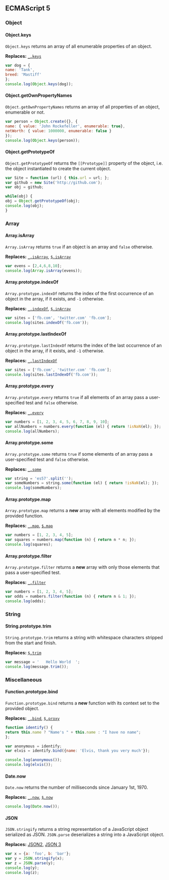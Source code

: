 ## ECMAScript 5

### Object

#### Object.keys

`Object.keys` returns an array of all enumerable properties of an object.

**Replaces:** [`_.keys`](http://underscorejs.org/#keys)

```js
var dog = {
name: 'Tank',
breed: 'Mastiff'
};
console.log(Object.keys(dog));
```

#### Object.getOwnPropertyNames

`Object.getOwnPropertyNames` returns an array of all properties of an object, enumerable or not.

```js
var person = Object.create({}, {
name: { value: 'John Rockefeller', enumerable: true},
netWorth: { value: 1000000, enumerable: false }
});
console.log(Object.keys(person));
```

#### Object.getPrototypeOf

`Object.getPrototypeOf` returns the `[[Prototype]]` property of the object, i.e. the object instantiated to create the current object.

```js
var Site = function (url) { this.url = url; };
var github = new Site('http://github.com');
var obj = github;

while(obj) {
obj = Object.getPrototypeOf(obj);
console.log(obj);
}
```

### Array

#### Array.isArray

`Array.isArray` returns `true` if an object is an array and `false` otherwise.

**Replaces:** [`_.isArray`](http://underscorejs.org/#isArray), [`$.isArray`](http://api.jquery.com/jquery.isarray/)

```js
var evens = [2,4,6,8,10];
console.log(Array.isArray(evens));
```

#### Array.prototype.indexOf

`Array.prototype.indexOf` returns the index of the first occurrence of an object in the array, if it exists, and `-1` otherwise.

**Replaces:** [`_.indexOf`](http://underscorejs.org/#indexOf), [`$.inArray`](http://api.jquery.com/jquery.inarray/)

```js
var sites = ['fb.com', 'twitter.com' 'fb.com'];
console.log(sites.indexOf('fb.com'));
```

#### Array.prototype.lastIndexOf

`Array.prototype.lastIndexOf` returns the index of the last occurrence of an object in the array, if it exists, and `-1` otherwise.

**Replaces:** [`_.lastIndexOf`](http://underscorejs.org/#lastIndexOf)

```js
var sites = ['fb.com', 'twitter.com' 'fb.com'];
console.log(sites.lastIndexOf('fb.com'));
```

#### Array.prototype.every

`Array.prototype.every` returns `true` if all elements of an array pass a user-specified test and `false` otherwise.

**Replaces:** [`_.every`](http://underscorejs.org/#every)

```js
var numbers = [1, 2, 3, 4, 5, 6, 7, 8, 9, 10];
var allNumbers = numbers.every(function (el) { return !isNaN(el); });
console.log(allNumbers);
```

#### Array.prototype.some

`Array.prototype.some` returns `true` if some elements of an array pass a user-specified test and `false` otherwise.

**Replaces:** [`_.some`](http://underscorejs.org/#some)

```js
var string = 'es57'.split('');
var someNumbers = string.some(function (el) { return !isNaN(el); });
console.log(someNumbers);
```

#### Array.prototype.map

`Array.prototype.map` returns a **new** array with all elements modified by the provided function.

**Replaces:** [`_.map`](http://underscorejs.org/#map), [`$.map`](http://api.jquery.com/jquery.map/)

```js
var numbers = [1, 2, 3, 4, 5];
var squares = numbers.map(function (n) { return n * n; });
console.log(squares);
```

#### Array.prototype.filter

`Array.prototype.filter` returns a **new** array with only those elements that pass a user-specified test.

**Replaces:** [`_.filter`](http://underscorejs.org/#filter)

```js
var numbers = [1, 2, 3, 4, 5];
var odds = numbers.filter(function (n) { return n & 1; });
console.log(odds);
```

### String

#### String.prototype.trim

`String.prototype.trim` returns a string with whitespace characters stripped from the start and finish.

**Replaces:** [`$.trim`](http://api.jquery.com/jQuery.trim/)

```js
var message = '   Hello World  ';
console.log(message.trim());
```

### Miscellaneous

#### Function.prototype.bind

`Function.prototype.bind` returns a **new** function with its context set to the provided object.

**Replaces:** [`_.bind`](http://underscorejs.org/#bind), [`$.proxy`](http://api.jquery.com/jquery.proxy/)

```js
function identify() {
return this.name ? "Name's " + this.name : "I have no name";
};

var anonymous = identify;
var elvis = identify.bind({name: 'Elvis, thank you very much'});

console.log(anonymous());
console.log(elvis());
```

#### Date.now

`Date.now` returns the number of milliseconds since January 1st, 1970.

**Replaces:** [`_.now`](http://underscorejs.org/#now), [`$.now`](http://api.jquery.com/jQuery.now/)

```js
console.log(Date.now());
```

#### JSON

`JSON.stringify` returns a string representation of a JavaScript object serialized as JSON. `JSON.parse` deserializes a string into a JavaScript object.

**Replaces:** [JSON2](https://github.com/douglascrockford/JSON-js), [JSON 3](http://bestiejs.github.io/json3/)

```js
var x = {a: 'foo', b: 'bar'};
var y = JSON.stringify(x);
var z = JSON.parse(y);
console.log(y);
console.log(z);
```